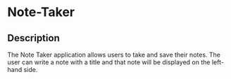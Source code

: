 # Note-Taker

## Description

The Note Taker application allows users to take and save their notes. The user can write a note with a title and that note will be displayed on the left-hand side.